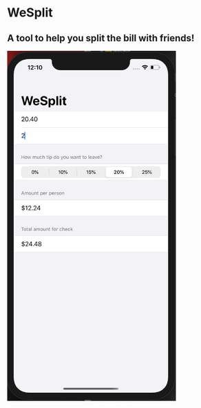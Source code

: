 # WeSplit 

## A tool to help you split the bill with friends! 

![Alt text](weSplit.png?raw=true "Picture")